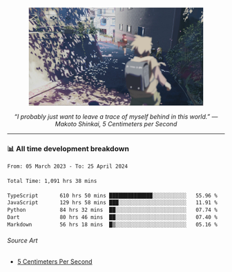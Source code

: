 <p align="center"><img src="asset/header.jpg" width="80%"/></p>
<p align="center"><i>“I probably just want to leave a trace of myself behind in this world.” ― Makoto Shinkai, 5 Centimeters per Second</i></p>

---
<!--
<details>
  <summary>📃 My Resume</summary>

### Education

- 📖 **Computer Science**\
📆 10/2021 - present\
📍 **Thang Long University** - Hoang Mai, Hanoi, Vietnam

### Experience

<img align="right" src="https://img.shields.io/badge/Figma-F24E1E?style=flat&logo=figma&logoColor=white"/>
<img align="right" src="https://img.shields.io/badge/node.js-6DA55F?style=flat&logo=node.js&logoColor=white"/>
<img align="right" src="https://img.shields.io/badge/Next.js-black?style=flat&logo=next.js&logoColor=white"/>
<img align="right" src="https://img.shields.io/badge/TypeScript-007ACC?style=flat&logo=typescript&logoColor=white"/>


- 👨‍💻 **Frontend Web Intern**\
📆 07/2023 - present\
📍 **MQ ICT Solutions** - Hoang Mai, Hanoi, Vietnam
</details> 
-->

### 📊 All time development breakdown

<!--START_SECTION:waka-->

```txt
From: 05 March 2023 - To: 25 April 2024

Total Time: 1,091 hrs 38 mins

TypeScript       610 hrs 50 mins ██████████████░░░░░░░░░░░   55.96 %
JavaScript       129 hrs 58 mins ███░░░░░░░░░░░░░░░░░░░░░░   11.91 %
Python           84 hrs 32 mins  ██░░░░░░░░░░░░░░░░░░░░░░░   07.74 %
Dart             80 hrs 46 mins  ██░░░░░░░░░░░░░░░░░░░░░░░   07.40 %
Markdown         56 hrs 18 mins  █▒░░░░░░░░░░░░░░░░░░░░░░░   05.16 %
```

<!--END_SECTION:waka-->

###### Source Art

-  [5 Centimeters Per Second](https://wallhaven.cc/w/nrowq1)

